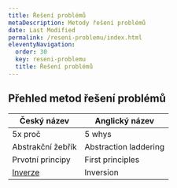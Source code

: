 ```yaml
---
title: Řešení problémů
metaDescription: Metody řešení problémů
date: Last Modified 
permalink: /reseni-problemu/index.html
eleventyNavigation:
  order: 30
  key: reseni-problemu
  title: Řešení problémů
---
```

## Přehled metod řešení problémů

|Český název|Anglický název
|-|-|
|5x proč|5 whys|
|Abstrakční žebřík|Abstraction laddering|
|Prvotní principy|First principles|
|[Inverze](/inverze/)|Inversion|